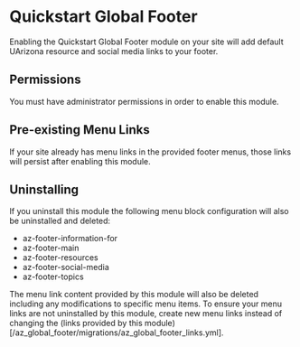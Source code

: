 # Quickstart Global Footer

Enabling the Quickstart Global Footer module on your site will add default UArizona resource and social media links to your footer.

## Permissions

You must have administrator permissions in order to enable this module.

## Pre-existing Menu Links

If your site already has menu links in the provided footer menus, those links will persist after enabling this module.

## Uninstalling

If you uninstall this module the following menu block configuration will also be uninstalled and deleted:
  - az-footer-information-for
  - az-footer-main
  - az-footer-resources
  - az-footer-social-media
  - az-footer-topics

The menu link content provided by this module will also be deleted including any modifications to specific menu items.
To ensure your menu links are not uninstalled by this module, create new menu links instead of changing the (links
provided by this module)[/az_global_footer/migrations/az_global_footer_links.yml].